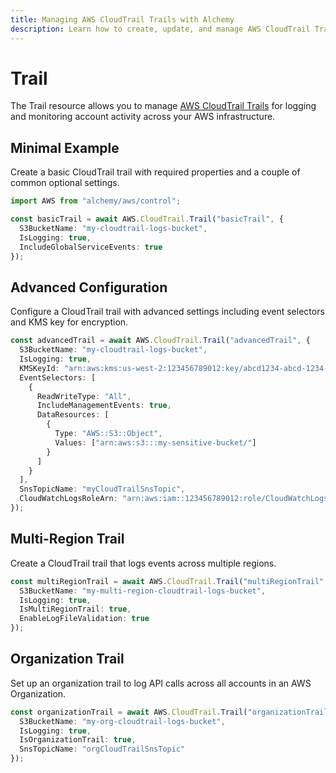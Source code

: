 ```yaml
---
title: Managing AWS CloudTrail Trails with Alchemy
description: Learn how to create, update, and manage AWS CloudTrail Trails using Alchemy Cloud Control.
---
```


# Trail

The Trail resource allows you to manage [AWS CloudTrail Trails](https://docs.aws.amazon.com/cloudtrail/latest/userguide/) for logging and monitoring account activity across your AWS infrastructure.

## Minimal Example

Create a basic CloudTrail trail with required properties and a couple of common optional settings.

```ts
import AWS from "alchemy/aws/control";

const basicTrail = await AWS.CloudTrail.Trail("basicTrail", {
  S3BucketName: "my-cloudtrail-logs-bucket",
  IsLogging: true,
  IncludeGlobalServiceEvents: true
});
```

## Advanced Configuration

Configure a CloudTrail trail with advanced settings including event selectors and KMS key for encryption.

```ts
const advancedTrail = await AWS.CloudTrail.Trail("advancedTrail", {
  S3BucketName: "my-cloudtrail-logs-bucket",
  IsLogging: true,
  KMSKeyId: "arn:aws:kms:us-west-2:123456789012:key/abcd1234-abcd-1234-abcd-1234abcd1234",
  EventSelectors: [
    {
      ReadWriteType: "All",
      IncludeManagementEvents: true,
      DataResources: [
        {
          Type: "AWS::S3::Object",
          Values: ["arn:aws:s3:::my-sensitive-bucket/"]
        }
      ]
    }
  ],
  SnsTopicName: "myCloudTrailSnsTopic",
  CloudWatchLogsRoleArn: "arn:aws:iam::123456789012:role/CloudWatchLogsRole"
});
```

## Multi-Region Trail

Create a CloudTrail trail that logs events across multiple regions.

```ts
const multiRegionTrail = await AWS.CloudTrail.Trail("multiRegionTrail", {
  S3BucketName: "my-multi-region-cloudtrail-logs-bucket",
  IsLogging: true,
  IsMultiRegionTrail: true,
  EnableLogFileValidation: true
});
```

## Organization Trail

Set up an organization trail to log API calls across all accounts in an AWS Organization.

```ts
const organizationTrail = await AWS.CloudTrail.Trail("organizationTrail", {
  S3BucketName: "my-org-cloudtrail-logs-bucket",
  IsLogging: true,
  IsOrganizationTrail: true,
  SnsTopicName: "orgCloudTrailSnsTopic"
});
```